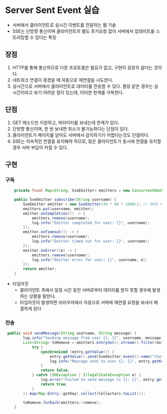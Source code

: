 # Server Sent Event 실습
- 서버에서 클라이언트로 실시간 이벤트를 전달하는 웹 기술
- SSE는 단방향 통신이며 클라이언트의 별도 추가요청 없이 서버에서 업데이트를 스트리밍할 수 있다는 특징

## 장점
1. HTTP를 통해 통신하므로 다른 프로토콜은 필요가 없고, 구현이 굉장히 쉽다는 것이다.
2. 네트워크 연결이 끊겼을 때 자동으로 재연결을 시도한다.
3. 실시간으로 서버에서 클라이언트로 데이터를 전송할 수 있다. 폴링 같은 경우는 실시간이라고 보기 어려운 점이 있는데, 이러한 한계를 극복한다.

## 단점
1. GET 메소드만 지원하고, 파라미터를 보내는데 한계가 있다.
2. 단방향 통신이며, 한 번 보내면 취소가 불가능하다는 단점이 있다.
3. 클라이언트가 페이지를 닫아도 서버에서 감지하기가 어렵다는것도 단점이다.
4. SSE는 지속적인 연결을 유지해야 하므로, 많은 클라이언트가 동시에 연결을 유지할 경우 서버 부담이 커질 수 있다.

## 구현

### 구독
```java
    private final Map<String, SseEmitter> emitters = new ConcurrentHashMap<>();

    public SseEmitter subscribe(String username) {
        SseEmitter emitter = new SseEmitter(30 * 60 * 1000L); // 30분 타임아웃 설정
        emitters.put(username, emitter);
        emitter.onCompletion(() -> {
            emitters.remove(username);
            log.info("Emitter completed for user: {}", username);
        });
        emitter.onTimeout(() -> {
            emitters.remove(username);
            log.info("Emitter timed out for user: {}", username);
        });
        emitter.onError((e) -> {
            emitters.remove(username);
            log.info("Emitter error for user: {}", username, e);
        });
        return emitter;
    }
```
- 타임아웃
  - 클라이언트 측에서 일정 시간 동안 서버로부터 데이터를 받지 못할 경우에 발생하는 상황을 말한다. 
  - 타임아웃이 발생하면 브라우저에서 자동으로 서버에 재연결 요청을 보내서 해결하게 된다

### 전송
```java
 public void sendMessage(String username, String message) {
        log.info("Sending message from user {}: {}", username, message);
        List<String> toRemove = emitters.entrySet().stream().filter(entry -> {
            try {
                synchronized (entry.getValue()) {
                    entry.getValue().send(SseEmitter.event().name("chat").data(username + ": " + message));
                    log.info("Message sent to user {}: {}", entry.getKey(), message);
                }
                return false;
            } catch (IOException | IllegalStateException e) {
                log.error("Failed to send message to {}: {}", entry.getKey(), e.getMessage(), e);
                return true;
            }
        }).map(Map.Entry::getKey).collect(Collectors.toList());

        toRemove.forEach(emitters::remove);
    }
```
